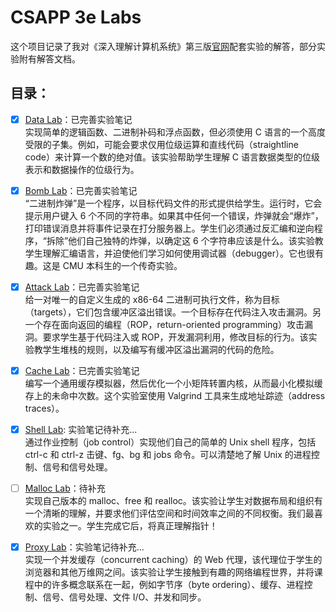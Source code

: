 # CSAPP 3e Labs

这个项目记录了我对《深入理解计算机系统》第三版[官网](http://csapp.cs.cmu.edu/3e/labs.html)配套实验的解答，部分实验附有解答文档。

## 目录：

- [x] [Data Lab](./lab1/datalab.md)：已完善实验笔记\
    实现简单的逻辑函数、二进制补码和浮点函数，但必须使用 C 语言的一个高度受限的子集。例如，可能会要求仅用位级运算和直线代码（straightline code）来计算一个数的绝对值。该实验帮助学生理解 C 语言数据类型的位级表示和数据操作的位级行为。
    
- [x] [Bomb Lab](./lab2/boomlab.md)：已完善实验笔记\
    “二进制炸弹”是一个程序，以目标代码文件的形式提供给学生。运行时，它会提示用户键入 6 个不同的字符串。如果其中任何一个错误，炸弹就会“爆炸”，打印错误消息并将事件记录在打分服务器上。学生们必须通过反汇编和逆向程序，“拆除”他们自己独特的炸弹，以确定这 6 个字符串应该是什么。该实验教学生理解汇编语言，并迫使他们学习如何使用调试器（debugger）。它也很有趣。这是 CMU 本科生的一个传奇实验。
    
- [x] [Attack Lab](./lab3/attacklab.md)：已完善实验笔记\
    给一对唯一的自定义生成的 x86-64 二进制可执行文件，称为目标（targets），它们包含缓冲区溢出错误。一个目标存在代码注入攻击漏洞。另一个存在面向返回的编程（ROP，return-oriented programming）攻击漏洞。要求学生基于代码注入或 ROP，开发漏洞利用，修改目标的行为。该实验教学生堆栈的规则，以及编写有缓冲区溢出漏洞的代码的危险。
    
- [x] [Cache Lab](./lab4/perflab.md)：已完善实验笔记\
    编写一个通用缓存模拟器，然后优化一个小矩阵转置内核，从而最小化模拟缓存上的未命中次数。这个实验室使用 Valgrind 工具来生成地址踪迹（address traces）。
    
- [x] [Shell Lab](./lab5/shlab-handout/): 实验笔记待补充...\
    通过作业控制（job control）实现他们自己的简单的 Unix shell 程序，包括 ctrl-c 和 ctrl-z 击键、fg、bg 和 jobs 命令。可以清楚地了解 Unix 的进程控制、信号和信号处理。
    
- [ ] [Malloc Lab](./lab6/malloclab-handout/)：待补充\
    实现自己版本的 malloc、free 和 realloc。该实验让学生对数据布局和组织有一个清晰的理解，并要求他们评估空间和时间效率之间的不同权衡。我们最喜欢的实验之一。学生完成它后，将真正理解指针！
    
- [x] [Proxy Lab](./lab7/proxylab-handout/)：实验笔记待补充...\
    实现一个并发缓存（concurrent caching）的 Web 代理，该代理位于学生的浏览器和其他万维网之间。该实验让学生接触到有趣的网络编程世界，并将课程中的许多概念联系在一起，例如字节序（byte ordering）、缓存、进程控制、信号、信号处理、文件 I/O、并发和同步。
